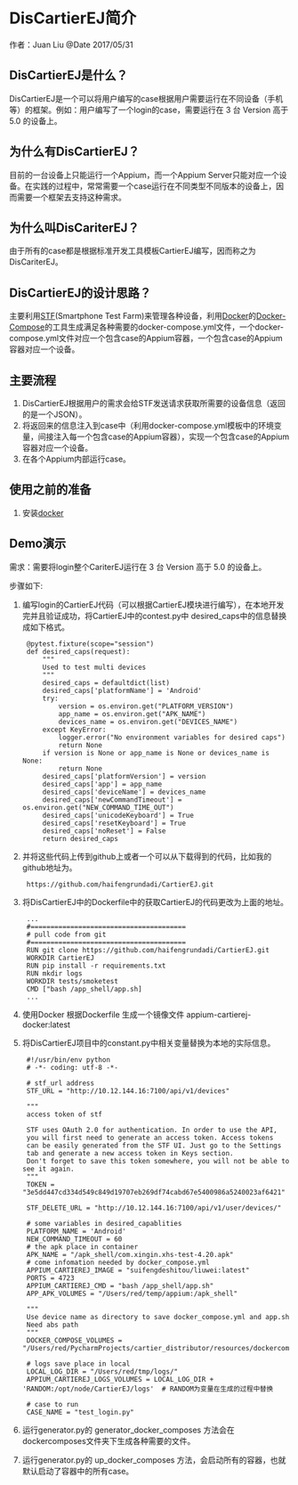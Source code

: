 # DisCartierEJ简介

作者：Juan Liu  @Date 2017/05/31

## DisCartierEJ是什么？
DisCartierEJ是一个可以将用户编写的case根据用户需要运行在不同设备（手机等）的框架。例如：用户编写了一个login的case，需要运行在 3 台 Version 高于 5.0 的设备上。

## 为什么有DisCartierEJ？
目前的一台设备上只能运行一个Appium，而一个Appium Server只能对应一个设备。在实践的过程中，常常需要一个case运行在不同类型不同版本的设备上，因而需要一个框架去支持这种需求。

## 为什么叫DisCariterEJ？
由于所有的case都是根据标准开发工具模板CartierEJ编写，因而称之为DisCariterEJ。

## DisCartierEJ的设计思路？
主要利用[STF](https://openstf.io/)(Smartphone Test Farm)来管理各种设备，利用[Docker](https://www.docker.com/)的[Docker-Compose](https://docs.docker.com/compose/)的工具生成满足各种需要的docker-compose.yml文件，一个docker-compose.yml文件对应一个包含case的Appium容器，一个包含case的Appium容器对应一个设备。

## 主要流程

1. DisCartierEJ根据用户的需求会给STF发送请求获取所需要的设备信息（返回的是一个JSON）。
2. 将返回来的信息注入到case中（利用docker-compose.yml模板中的环境变量，间接注入每一个包含case的Appium容器），实现一个包含case的Appium容器对应一个设备。
3. 在各个Appium内部运行case。

## 使用之前的准备
1. 安装[docker](https://www.docker.com/)

## Demo演示

需求：需要将login整个CariterEJ运行在 3 台 Version 高于 5.0 的设备上。

步骤如下:

1. 编写login的CartierEJ代码（可以根据CartierEJ模块进行编写），在本地开发完并且验证成功，将CartierEJ中的contest.py中
desired_caps中的信息替换成如下格式。

		@pytest.fixture(scope="session")
        def desired_caps(request):
            """
            Used to test multi devices
            """
            desired_caps = defaultdict(list)
            desired_caps['platformName'] = 'Android'
            try:
                version = os.environ.get("PLATFORM_VERSION")
                app_name = os.environ.get("APK_NAME")
                devices_name = os.environ.get("DEVICES_NAME")
            except KeyError:
                logger.error("No environment variables for desired caps")
                return None
            if version is None or app_name is None or devices_name is None:
                return None
            desired_caps['platformVersion'] = version
            desired_caps['app'] = app_name
            desired_caps['deviceName'] = devices_name
            desired_caps['newCommandTimeout'] = os.environ.get("NEW_COMMAND_TIME_OUT")
            desired_caps['unicodeKeyboard'] = True
            desired_caps['resetKeyboard'] = True
            desired_caps['noReset'] = False
            return desired_caps


2. 并将这些代码上传到github上或者一个可以从下载得到的代码，比如我的github地址为。

		https://github.com/haifengrundadi/CartierEJ.git

3. 将DisCartierEJ中的Dockerfile中的获取CartierEJ的代码更改为上面的地址。

		...
		#=======================================
        # pull code from git
        #=======================================
        RUN git clone https://github.com/haifengrundadi/CartierEJ.git
        WORKDIR CartierEJ
        RUN pip install -r requirements.txt
        RUN mkdir logs
        WORKDIR tests/smoketest
        CMD ["bash /app_shell/app.sh]
		...

4. 使用Docker 根据Dockerfile 生成一个镜像文件 appium-cartierej-docker:latest


5. 将DisCartierEJ项目中的constant.py中相关变量替换为本地的实际信息。

		#!/usr/bin/env python
        # -*- coding: utf-8 -*-

        # stf_url address
        STF_URL = "http://10.12.144.16:7100/api/v1/devices"

        """
        access token of stf

        STF uses OAuth 2.0 for authentication. In order to use the API,
        you will first need to generate an access token. Access tokens
        can be easily generated from the STF UI. Just go to the Settings
        tab and generate a new access token in Keys section.
        Don't forget to save this token somewhere, you will not be able to see it again.
        """
        TOKEN = "3e5dd447cd334d549c849d19707eb269df74cabd67e5400986a5240023af6421"

        STF_DELETE_URL = "http://10.12.144.16:7100/api/v1/user/devices/"

        # some variables in desired_capablities
        PLATFORM_NAME = 'Android'
        NEW_COMMAND_TIMEOUT = 60
        # the apk place in container
        APK_NAME = "/apk_shell/com.xingin.xhs-test-4.20.apk"
        # come infomation needed by docker_compose.yml
        APPIUM_CARTIEREJ_IMAGE = "suifengdeshitou/liuwei:latest"
        PORTS = 4723
        APPIUM_CARTIEREJ_CMD = "bash /app_shell/app.sh"
        APP_APK_VOLUMES = "/Users/red/temp/appium:/apk_shell"

        """
        Use device name as directory to save docker_compose.yml and app.sh
        Need abs path
        """
        DOCKER_COMPOSE_VOLUMES = "/Users/red/PycharmProjects/cartier_distributor/resources/dockercomposes/"

        # logs save place in local
        LOCAL_LOG_DIR = "/Users/red/tmp/logs/"
        APPIUM_CARTIEREJ_LOGS_VOLUMES = LOCAL_LOG_DIR + 'RANDOM:/opt/node/CartierEJ/logs'  # RANDOM为变量在生成的过程中替换

        # case to run
        CASE_NAME = "test_login.py"
6. 运行generator.py的 generator\_docker\_composes 方法会在dockercomposes文件夹下生成各种需要的文件。
7. 运行generator.py的 up\_docker\_composes 方法，会启动所有的容器，也就默认启动了容器中的所有case。
